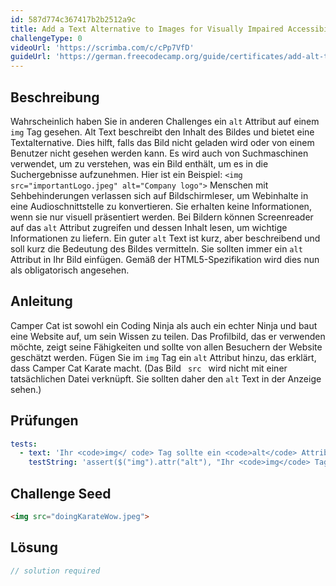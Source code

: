 ```yaml
---
id: 587d774c367417b2b2512a9c
title: Add a Text Alternative to Images for Visually Impaired Accessibility
challengeType: 0
videoUrl: 'https://scrimba.com/c/cPp7VfD'
guideUrl: 'https://german.freecodecamp.org/guide/certificates/add-alt-text-to-an-image-for-accessibility'
---
```


## Beschreibung
<section id='description'>
Wahrscheinlich haben Sie in anderen Challenges ein <code>alt</code> Attribut auf einem <code>img</code> Tag gesehen. Alt Text beschreibt den Inhalt des Bildes und bietet eine Textalternative. Dies hilft, falls das Bild nicht geladen wird oder von einem Benutzer nicht gesehen werden kann. Es wird auch von Suchmaschinen verwendet, um zu verstehen, was ein Bild enthält, um es in die Suchergebnisse aufzunehmen. Hier ist ein Beispiel: <code>&lt;img src=&quot;importantLogo.jpeg&quot; alt=&quot;Company logo&quot;&gt;</code> Menschen mit Sehbehinderungen verlassen sich auf Bildschirmleser, um Webinhalte in eine Audioschnittstelle zu konvertieren. Sie erhalten keine Informationen, wenn sie nur visuell präsentiert werden. Bei Bildern können Screenreader auf das <code>alt</code> Attribut zugreifen und dessen Inhalt lesen, um wichtige Informationen zu liefern. Ein guter <code>alt</code> Text ist kurz, aber beschreibend und soll kurz die Bedeutung des Bildes vermitteln. Sie sollten immer ein <code>alt</code> Attribut in Ihr Bild einfügen. Gemäß der HTML5-Spezifikation wird dies nun als obligatorisch angesehen.
</section>

## Anleitung
<section id='instructions'>
Camper Cat ist sowohl ein Coding Ninja als auch ein echter Ninja und baut eine Website auf, um sein Wissen zu teilen. Das Profilbild, das er verwenden möchte, zeigt seine Fähigkeiten und sollte von allen Besuchern der Website geschätzt werden. Fügen Sie im <code>img</code> Tag ein <code>alt</code> Attribut hinzu, das erklärt, dass Camper Cat Karate macht. (Das Bild <code> src </code> wird nicht mit einer tatsächlichen Datei verknüpft. Sie sollten daher den <code>alt</code> Text in der Anzeige sehen.)
</section>

## Prüfungen
<section id='tests'>

```yml
tests:
  - text: 'Ihr <code>img</ code> Tag sollte ein <code>alt</code> Attribut haben und sollte nicht leer sein.'
    testString: 'assert($("img").attr("alt"), "Ihr <code>img</code> Tag sollte ein <code>alt</code> Attribut haben und sollte nicht leer sein.");'

```

</section>

## Challenge Seed
<section id='challengeSeed'>

<div id='html-seed'>

```html
<img src="doingKarateWow.jpeg">
```

</div>



</section>

## Lösung
<section id='solution'>

```js
// solution required
```
</section>
